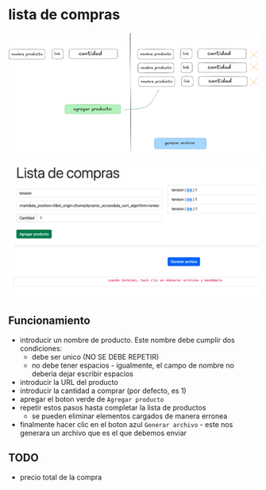 # lista de compras

<kbd>

![diagrama ui](./images/ui.png)

![update 01](./images/img001.png)

</kbd>

## Funcionamiento

- introducir un nombre de producto. Este nombre debe cumplir dos condiciones:
  - debe ser unico (NO SE DEBE REPETIR)
  - no debe tener espacios - igualmente, el campo de nombre no deberia dejar escribir espacios
- introducir la URL del producto
- introducir la cantidad a comprar (por defecto, es 1)
- apregar el boton verde de `Agregar producto`
- repetir estos pasos hasta completar la lista de productos
  - se pueden eliminar elementos cargados de manera erronea
- finalmente hacer clic en el boton azul `Generar archivo` - este nos generara un archivo que es el que debemos enviar

## TODO

- precio total de la compra